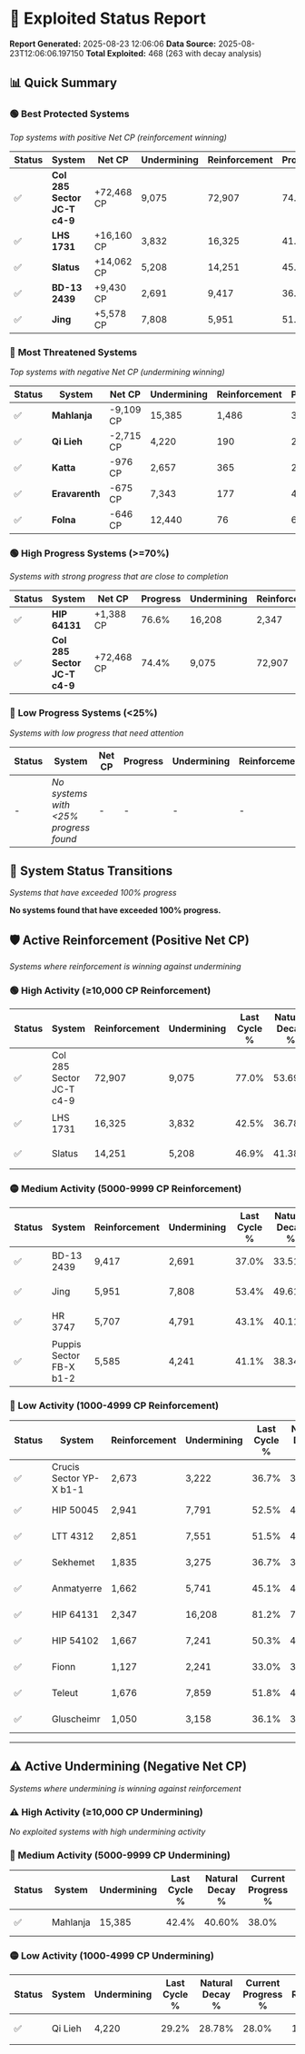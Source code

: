 # 🌟 Exploited Status Report

**Report Generated:** 2025-08-23 12:06:06
**Data Source:** 2025-08-23T12:06:06.197150
**Total Exploited:** 468 (263 with decay analysis)

## 📊 Quick Summary

### 🟢 **Best Protected Systems**
*Top systems with positive Net CP (reinforcement winning)*

| Status | System | Net CP | Undermining | Reinforcement | Progress |
|--------|--------|--------|-------------|---------------|----------|
| ✅ | **Col 285 Sector JC-T c4-9** | +72,468 CP | 9,075 | 72,907 | 74.4% |
| ✅ | **LHS 1731** | +16,160 CP | 3,832 | 16,325 | 41.4% |
| ✅ | **Slatus** | +14,062 CP | 5,208 | 14,251 | 45.4% |
| ✅ | **BD-13 2439** | +9,430 CP | 2,691 | 9,417 | 36.2% |
| ✅ | **Jing** | +5,578 CP | 7,808 | 5,951 | 51.2% |

### 🔴 **Most Threatened Systems**
*Top systems with negative Net CP (undermining winning)*

| Status | System | Net CP | Undermining | Reinforcement | Progress |
|--------|--------|--------|-------------|---------------|----------|
| ✅ | **Mahlanja** | -9,109 CP | 15,385 | 1,486 | 38.0% |
| ✅ | **Qi Lieh** | -2,715 CP | 4,220 | 190 | 28.0% |
| ✅ | **Katta** | -976 CP | 2,657 | 365 | 28.5% |
| ✅ | **Eravarenth** | -675 CP | 7,343 | 177 | 46.2% |
| ✅ | **Folna** | -646 CP | 12,440 | 76 | 64.0% |

### 🟢 **High Progress Systems (>=70%)**
*Systems with strong progress that are close to completion*

| Status | System | Net CP | Progress | Undermining | Reinforcement |
|--------|--------|--------|----------|-------------|---------------|
| ✅ | **HIP 64131** | +1,388 CP | 76.6% | 16,208 | 2,347 |
| ✅ | **Col 285 Sector JC-T c4-9** | +72,468 CP | 74.4% | 9,075 | 72,907 |

### 🔴 **Low Progress Systems (<25%)**
*Systems with low progress that need attention*

| Status | System | Net CP | Progress | Undermining | Reinforcement |
|--------|--------|--------|----------|-------------|---------------|
| - | *No systems with <25% progress found* | - | - | - | - |
## 🔄 System Status Transitions
*Systems that have exceeded 100% progress*

**No systems found that have exceeded 100% progress.**

## 🛡️ Active Reinforcement (Positive Net CP)
*Systems where reinforcement is winning against undermining*

### 🟢 High Activity (≥10,000 CP Reinforcement)

| Status | System | Reinforcement | Undermining | Last Cycle % | Natural Decay % | Current Progress % | Current CP | Net CP | Activity |
|--------|--------|---------------|-------------|--------------|-----------------|-------------------|------------|--------|----------|
| ✅ | Col 285 Sector JC-T c4-9 | 72,907 | 9,075 | 77.0% | 53.69% | 74.4% | 260,400 | +72,468 | 🟢 High Reinforcement |
| ✅ | LHS 1731 | 16,325 | 3,832 | 42.5% | 36.78% | 41.4% | 144,900 | +16,160 | 🟢 High Reinforcement |
| ✅ | Slatus | 14,251 | 5,208 | 46.9% | 41.38% | 45.4% | 158,900 | +14,062 | 🟢 High Reinforcement |

### 🟡 Medium Activity (5000-9999 CP Reinforcement)

| Status | System | Reinforcement | Undermining | Last Cycle % | Natural Decay % | Current Progress % | Current CP | Net CP | Activity |
|--------|--------|---------------|-------------|--------------|-----------------|-------------------|------------|--------|----------|
| ✅ | BD-13 2439 | 9,417 | 2,691 | 37.0% | 33.51% | 36.2% | 126,700 | +9,430 | 🟡 Medium Reinforcement |
| ✅ | Jing | 5,951 | 7,808 | 53.4% | 49.61% | 51.2% | 179,200 | +5,578 | 🟡 Medium Reinforcement |
| ✅ | HR 3747 | 5,707 | 4,791 | 43.1% | 40.11% | 41.7% | 145,950 | +5,561 | 🟡 Medium Reinforcement |
| ✅ | Puppis Sector FB-X b1-2 | 5,585 | 4,241 | 41.1% | 38.34% | 39.9% | 139,650 | +5,468 | 🟡 Medium Reinforcement |

### 🔴 Low Activity (1000-4999 CP Reinforcement)

| Status | System | Reinforcement | Undermining | Last Cycle % | Natural Decay % | Current Progress % | Current CP | Net CP | Activity |
|--------|--------|---------------|-------------|--------------|-----------------|-------------------|------------|--------|----------|
| ✅ | Crucis Sector YP-X b1-1 | 2,673 | 3,222 | 36.7% | 35.05% | 35.8% | 125,300 | +2,610 | 🔵 Low Reinforcement |
| ✅ | HIP 50045 | 2,941 | 7,791 | 52.5% | 49.56% | 50.3% | 176,050 | +2,573 | 🔵 Low Reinforcement |
| ✅ | LTT 4312 | 2,851 | 7,551 | 51.5% | 48.60% | 49.3% | 172,550 | +2,440 | 🔵 Low Reinforcement |
| ✅ | Sekhemet | 1,835 | 3,275 | 36.7% | 35.29% | 35.8% | 125,300 | +1,788 | 🔵 Low Reinforcement |
| ✅ | Anmatyerre | 1,662 | 5,741 | 45.1% | 43.09% | 43.5% | 152,250 | +1,441 | 🔵 Low Reinforcement |
| ✅ | HIP 64131 | 2,347 | 16,208 | 81.2% | 76.20% | 76.6% | 268,099 | +1,388 | 🔵 Low Reinforcement |
| ✅ | HIP 54102 | 1,667 | 7,241 | 50.3% | 47.82% | 48.2% | 168,700 | +1,336 | 🔵 Low Reinforcement |
| ✅ | Fionn | 1,127 | 2,241 | 33.0% | 32.07% | 32.4% | 113,400 | +1,168 | 🔵 Low Reinforcement |
| ✅ | Teleut | 1,676 | 7,859 | 51.8% | 49.27% | 49.6% | 173,600 | +1,153 | 🔵 Low Reinforcement |
| ✅ | Gluscheimr | 1,050 | 3,158 | 36.1% | 34.91% | 35.2% | 123,200 | +1,010 | 🔵 Low Reinforcement |


---

## ⚠️ Active Undermining (Negative Net CP)
*Systems where undermining is winning against reinforcement*

### ⚠️ High Activity (≥10,000 CP Undermining)

*No exploited systems with high undermining activity*

### 🔶 Medium Activity (5000-9999 CP Undermining)

| Status | System | Undermining | Last Cycle % | Natural Decay % | Current Progress % | Reinforcement | Current CP | Net CP | Activity |
|--------|--------|-------------|--------------|-----------------|-------------------|---------------|------------|--------|----------|
| ✅ | Mahlanja | 15,385 | 42.4% | 40.60% | 38.0% | 1,486 | 133,000 | -9,109 | 🔶 Medium Undermining |

### 🟡 Low Activity (1000-4999 CP Undermining)

| Status | System | Undermining | Last Cycle % | Natural Decay % | Current Progress % | Reinforcement | Current CP | Net CP | Activity |
|--------|--------|-------------|--------------|-----------------|-------------------|---------------|------------|--------|----------|
| ✅ | Qi Lieh | 4,220 | 29.2% | 28.78% | 28.0% | 190 | 98,000 | -2,715 | 🟡 Low Undermining |
